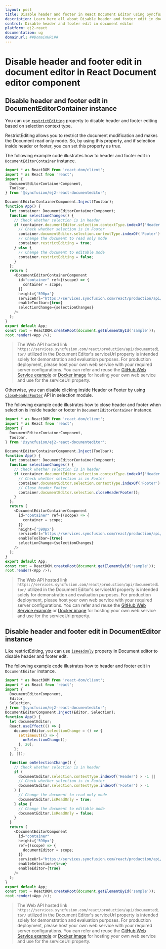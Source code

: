 ```yaml
---
layout: post
title: Disable header and footer in React Document Editor using Syncfusion
description: Learn here all about Disable header and footer edit in document editor in Syncfusion React Document editor component of Syncfusion Essential JS 2 and more.
control: Disable header and footer edit in document editor 
platform: ej2-react
documentation: ug
domainurl: ##DomainURL##
---
```


# Disable header and footer edit in document editor in React Document editor component

## Disable header and footer edit in DocumentEditorContainer instance

You can use [`restrictEditing`](https://ej2.syncfusion.com/react/documentation/api/document-editor-container/#restrictediting) property to disable header and footer editing based on selection context type.

RestrictEditing allows you to restrict the document modification and makes the Document read only mode. So, by using this property, and if selection inside header or footer, you can set this property as true.

The following example code illustrates how to header and footer edit in `DocumentEditorContainer` instance.

```ts
import * as ReactDOM from 'react-dom/client';
import * as React from 'react';
import {
  DocumentEditorContainerComponent,
  Toolbar,
} from '@syncfusion/ej2-react-documenteditor';

DocumentEditorContainerComponent.Inject(Toolbar);
function App() {
  let container: DocumentEditorContainerComponent;
  function selectionChanges() {
    // Check whether selection is in header
    if (container.documentEditor.selection.contextType.indexOf('Header') > -1 ||
      // Check whether selection is in Footer
      container.documentEditor.selection.contextType.indexOf('Footer') > -1) {
      // Change the document to read only mode
      container.restrictEditing = true;
    } else {
      // Change the document to editable mode
      container.restrictEditing = false;
    }
  };
  return (
    <DocumentEditorContainerComponent
      id="container" ref={(scope) => {
        container = scope;
      }}
      height={'590px'}
      serviceUrl="https://services.syncfusion.com/react/production/api/documenteditor/"
      enableToolbar={true}
      selectionChange={selectionChanges}
    />
  );
}
export default App;
const root = ReactDOM.createRoot(document.getElementById('sample'));
root.render(<App />);

```

> The Web API hosted link `https://services.syncfusion.com/react/production/api/documenteditor/` utilized in the Document Editor's serviceUrl property is intended solely for demonstration and evaluation purposes. For production deployment, please host your own web service with your required server configurations. You can refer and reuse the [GitHub Web Service example](https://github.com/SyncfusionExamples/EJ2-DocumentEditor-WebServices) or [Docker image](https://hub.docker.com/r/syncfusion/word-processor-server) for hosting your own web service and use for the serviceUrl property.

Otherwise, you can disable clicking inside Header or Footer by using [`closeHeaderFooter`](https://ej2.syncfusion.com/react/documentation/api/document-editor/selection/#closeheaderfooter) API in selection module.

The following example code illustrates how to close header and footer when selection is inside header or footer in `DocumentEditorContainer` instance.

```ts
import * as ReactDOM from 'react-dom/client';
import * as React from 'react';
import {
  DocumentEditorContainerComponent,
  Toolbar,
} from '@syncfusion/ej2-react-documenteditor';

DocumentEditorContainerComponent.Inject(Toolbar);
function App() {
  let container: DocumentEditorContainerComponent;
  function selectionChanges() {
    // Check whether selection is in header
    if (container.documentEditor.selection.contextType.indexOf('Header') > -1 ||
      // Check whether selection is in Footer
      container.documentEditor.selection.contextType.indexOf('Footer') > -1) {
      // Close header Footer
      container.documentEditor.selection.closeHeaderFooter();
    }
  };
  return (
    <DocumentEditorContainerComponent
      id="container" ref={(scope) => {
        container = scope;
      }}
      height={'590px'}
      serviceUrl="https://services.syncfusion.com/react/production/api/documenteditor/"
      enableToolbar={true}
      selectionChange={selectionChanges}
    />
  );
}
export default App;
const root = ReactDOM.createRoot(document.getElementById('sample'));
root.render(<App />);

```

> The Web API hosted link `https://services.syncfusion.com/react/production/api/documenteditor/` utilized in the Document Editor's serviceUrl property is intended solely for demonstration and evaluation purposes. For production deployment, please host your own web service with your required server configurations. You can refer and reuse the [GitHub Web Service example](https://github.com/SyncfusionExamples/EJ2-DocumentEditor-WebServices) or [Docker image](https://hub.docker.com/r/syncfusion/word-processor-server) for hosting your own web service and use for the serviceUrl property.

## Disable header and footer edit in DocumentEditor instance

Like restrictEditing, you can use [`isReadOnly`](https://ej2.syncfusion.com/react/documentation/api/document-editor/#isreadonly) property in Document editor to disable header and footer edit.

The following example code illustrates how to header and footer edit in `DocumentEditor` instance.

```ts
import * as ReactDOM from 'react-dom/client';
import * as React from 'react';
import {
  DocumentEditorComponent,
  Editor,
  Selection,
} from '@syncfusion/ej2-react-documenteditor';
DocumentEditorComponent.Inject(Editor, Selection);
function App() {
  let documentEditor;
  React.useEffect(() => {
    documentEditor.selectionChange = () => {
      setTimeout(() => {
        onSelectionChange();
      }, 20);
    };
  }, []);

  function onSelectionChange() {
    // Check whether selection is in header
    if (
      documentEditor.selection.contextType.indexOf('Header') > -1 ||
      // Check whether selection is in Footer
      documentEditor.selection.contextType.indexOf('Footer') > -1
    ) {
      // Change the document to read only mode
      documentEditor.isReadOnly = true;
    } else {
      // Change the document to editable mode
      documentEditor.isReadOnly = false;
    }
  }
  return (
    <DocumentEditorComponent
      id="container"
      height={'590px'}
      ref={(scope) => {
        documentEditor = scope;
      }}
      serviceUrl="https://services.syncfusion.com/react/production/api/documenteditor/"
      enableSelection={true}
      enableEditor={true}
    />
  );
}
export default App;
const root = ReactDOM.createRoot(document.getElementById('sample'));
root.render(<App />);
```

> The Web API hosted link `https://services.syncfusion.com/react/production/api/documenteditor/` utilized in the Document Editor's serviceUrl property is intended solely for demonstration and evaluation purposes. For production deployment, please host your own web service with your required server configurations. You can refer and reuse the [GitHub Web Service example](https://github.com/SyncfusionExamples/EJ2-DocumentEditor-WebServices) or [Docker image](https://hub.docker.com/r/syncfusion/word-processor-server) for hosting your own web service and use for the serviceUrl property.
